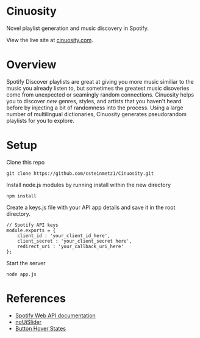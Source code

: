 # Cinuosity
Novel playlist generation and music discovery in Spotify.

View the live site at [cinuosity.com](http://cinuosity.com).

# Overview
Spotify Discover playlists are great at giving you more music similiar to the music you already listen to, but sometimes the greatest music disoveries come from unexpected or seamingly random connections. Cinuosity helps you to discover *new* genres, styles, and artists that you haven't heard before by injecting a bit of randomness into the process. Using a large number of multilingual dictionaries, Cinuosity generates pseudorandom playlists for you to explore. 

# Setup
Clone this repo
```
git clone https://github.com/csteinmetz1/Cinuosity.git
```

Install node.js modules by running install within the new directory
```
npm install 
```

Create a keys.js file with your API app details and save it in the root directory. 
```
// Spotify API keys
module.exports = {
    client_id : 'your_client_id_here',
    client_secret : 'your_client_secret here',
    redirect_uri : 'your_callback_uri_here'
};
```

Start the server
```
node app.js
```
# References 
* [Spotify Web API documentation](https://developer.spotify.com/web-api/)
* [noUiSlider](https://refreshless.com/nouislider/)
* [Button Hover States](https://codepen.io/anon/pen/rpOmPx)